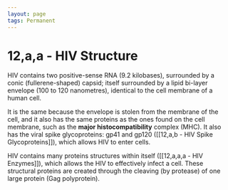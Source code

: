```yaml
---
layout: page
tags: Permanent 
---
```


# 12,a,a - HIV Structure

HIV contains two positive-sense RNA (9.2 kilobases), surrounded by a conic (fullerene-shaped) capsid; itself surrounded by a lipid bi-layer envelope (100 to 120 nanometres), identical to the cell membrane of a human cell.

It is the same because the envelope is stolen from the membrane of the cell, and it also has the same proteins as the ones found on the cell membrane, such as the **major histocompatibility** complex (MHC). It also has the viral spike glycoproteins: gp41 and gp120 ([[12,a,b - HIV Spike Glycoproteins]]), which allows HIV to enter cells.

HIV contains many proteins structures within itself ([[12,a,a,a - HIV Enzymes]]), which allows the HIV to effectively infect a cell. These structural proteins are created through the cleaving (by protease) of one large protein (Gag polyprotein).